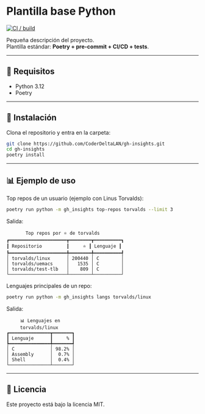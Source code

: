 # Plantilla base Python

[![CI / build](https://github.com/CoderDeltaLAN/plantilla/actions/workflows/ci.yml/badge.svg)](https://github.com/CoderDeltaLAN/plantilla/actions)

Pequeña descripción del proyecto.  
Plantilla estándar: **Poetry + pre-commit + CI/CD + tests**.

---

## 🚀 Requisitos
- Python 3.12
- Poetry

---

## 🔧 Instalación

Clona el repositorio y entra en la carpeta:

```bash
git clone https://github.com/CoderDeltaLAN/gh-insights.git
cd gh-insights
poetry install
```

---

## 📊 Ejemplo de uso

Top repos de un usuario (ejemplo con Linus Torvalds):

```bash
poetry run python -m gh_insights top-repos torvalds --limit 3
```

Salida:

```
       Top repos por ⭐ de torvalds        
┏━━━━━━━━━━━━━━━━━━━━━┳━━━━━━━━┳━━━━━━━━━━┓
┃ Repositorio         ┃     ⭐ ┃ Lenguaje ┃
┡━━━━━━━━━━━━━━━━━━━━━╇━━━━━━━━╇━━━━━━━━━━┩
│ torvalds/linux      │ 200440 │ C        │
│ torvalds/uemacs     │   1535 │ C        │
│ torvalds/test-tlb   │    809 │ C        │
└─────────────────────┴────────┴──────────┘
```

Lenguajes principales de un repo:

```bash
poetry run python -m gh_insights langs torvalds/linux
```

Salida:

```
     📊 Lenguajes en     
     torvalds/linux      
┏━━━━━━━━━━━━━━━┳━━━━━━━┓
┃ Lenguaje      ┃     % ┃
┡━━━━━━━━━━━━━━━╇━━━━━━━┩
│ C             │ 98.2% │
│ Assembly      │  0.7% │
│ Shell         │  0.4% │
└───────────────┴───────┘
```

---

## 📜 Licencia

Este proyecto está bajo la licencia MIT.

